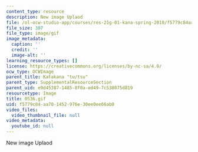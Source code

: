 ```yaml
---
content_type: resource
description: New image Uplaod
file: /ol-ocw-studio-app/courses/res-21g-01-kana-spring-2010/f5779c84aa701452976e30ee0ee66ab0_0536.gif
file_size: 307
file_type: image/gif
image_metadata:
  caption: ''
  credit: ''
  image-alt: ''
learning_resource_types: []
license: https://creativecommons.org/licenses/by-nc-sa/4.0/
ocw_type: OCWImage
parent_title: Katakana "tu/tsu"
parent_type: SupplementalResourceSection
parent_uid: e9d45387-1485-8f0a-ed49-7c538075d819
resourcetype: Image
title: 0536.gif
uid: f5779c84-aa70-1452-976e-30ee0ee66ab0
video_files:
  video_thumbnail_file: null
video_metadata:
  youtube_id: null
---
```

New image Uplaod